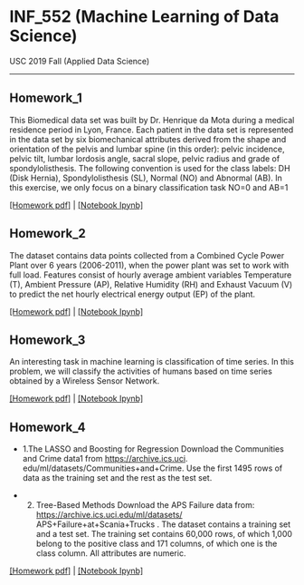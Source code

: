 # INF_552 (Machine Learning of Data Science)
USC 2019 Fall   (Applied Data Science)

---
## Homework_1
This Biomedical data set was built by Dr. Henrique da Mota during a medical residence
period in Lyon, France. Each patient in the data set is represented in the data set
by six biomechanical attributes derived from the shape and orientation of the pelvis
and lumbar spine (in this order): pelvic incidence, pelvic tilt, lumbar lordosis angle,
sacral slope, pelvic radius and grade of spondylolisthesis. The following convention is
used for the class labels: DH (Disk Hernia), Spondylolisthesis (SL), Normal (NO) and
Abnormal (AB). In this exercise, we only focus on a binary classification task NO=0
and AB=1

<a href="https://github.com/AaronYang2333/INF_552/files/3667960/Homework1-inf552.pdf" target="_blank">[Homework pdf]</a> | 
<a href="https://github.com/AaronYang2333/INF_552/files/3722454/Aaron_homewrok_1.pdf" target="_blank">[Notebook Ipynb]</a>

## Homework_2
The dataset contains data points collected from a Combined Cycle Power Plant over
6 years (2006-2011), when the power plant was set to work with full load. Features
consist of hourly average ambient variables Temperature (T), Ambient Pressure (AP),
Relative Humidity (RH) and Exhaust Vacuum (V) to predict the net hourly electrical
energy output (EP) of the plant.

<a href="https://github.com/AaronYang2333/INF_552/files/3667962/Homework2-inf552.pdf" target="_blank">[Homework pdf]</a> | 
<a href="https://github.com/AaronYang2333/INF_552/files/3722455/Aaron_Homework_2.pdf" target="_blank">[Notebook Ipynb]</a>

## Homework_3
An interesting task in machine learning is classification of time series. In this problem,
we will classify the activities of humans based on time series obtained by a Wireless
Sensor Network.

<a href="https://github.com/AaronYang2333/INF_552/files/3667959/Homework3-inf552.pdf" target="_blank">[Homework pdf]</a> | 
<a href="https://github.com/AaronYang2333/INF_552/blob/master/ay_hw_3/Aaron_homework_3.ipynb" target="_blank">[Notebook Ipynb]</a>


## Homework_4
- 1.The LASSO and Boosting for Regression
	Download the Communities and Crime data1 from https://archive.ics.uci.
edu/ml/datasets/Communities+and+Crime. Use the first 1495 rows of data as
the training set and the rest as the test set.

- 2. Tree-Based Methods
	Download the APS Failure data from: https://archive.ics.uci.edu/ml/datasets/
APS+Failure+at+Scania+Trucks . The dataset contains a training set and a test
set. The training set contains 60,000 rows, of which 1,000 belong to the positive
class and 171 columns, of which one is the class column. All attributes are numeric.

<a href="https://github.com/AaronYang2333/INF_552/files/3667963/Homework4-inf552.pdf" target="_blank">[Homework pdf]</a> | 
<a href="https://github.com/AaronYang2333/INF_552/files/3722455/Aaron_Homework_2.pdf" target="_blank">[Notebook Ipynb]</a>

